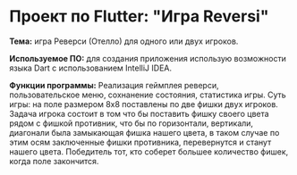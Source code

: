 Проект по Flutter: "Игра Reversi"
==========================================
**Тема:** игра Реверси (Отелло) для одного или двух игроков.

**Используемое ПО:** для создания приложения использую возможности языка Dart с использованием IntelliJ IDEA.

**Функции программы:** Реализация геймплея реверси, пользовательское меню, сохнанение состояния, статистика игры. Суть игры: на поле размером 8x8 поставлены по две фишки двух игроков. Задача игрока состоит в том что бы поставить фишку своего цвета рядом с фишкой противник, что бы по горизонтали, вертикали, диагонали была замыкающая фишка нашего цвета, в таком случае по этим осям заключенные фишки противника, перевернутся и станут нашего цвета. Победитель тот, кто соберет большее количество фишек, когда поле закончится. 

